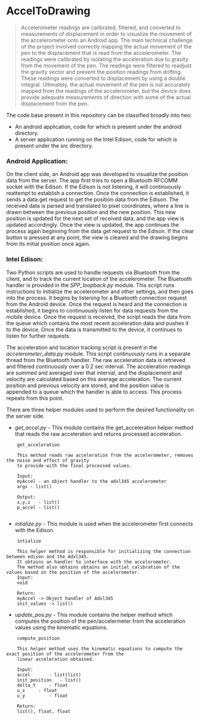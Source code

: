 # AccelToDrawing

> Accelerometer readings are calibrated, filtered, and converted to measurements of displacement in order to visualize the
movement of the accelerometer onto an Android app.  The main technical challenge of the project involved correctly mapping the
actual movement of the pen to the displacement that is read from the accelerometer.  The readings were calibrated by isolating
the acceleration due to gravity from the movement of the pen.  The readings were filtered to readjust the gravity vector and
prevent the position readings from drifting.  These readings were converted to displacement by using a double integral. 
Ultimately, the actual movement of the pen is not accurately mapped from the readings of the accelerometer, but the device
does provide adequate measurements of direction with some of the actual displacement from the pen.

The code base present in this repository can be classified broadly into two:
- An android application, code for which is present under the android directory.
- A server application running on the Intel Edison, code for which is present under the src directory.

### Android Application:

On the client side, an Android app was developed to visualize the position data from the server. The app first tries to open a
Bluetooth RFCOMM socket with the Edison. If the Edison is not listening, it will continuously reattempt to establish a
connection. Once the connection is established, it sends a data get request to get the position data from the Edison. The
received data is parsed and translated to pixel coordinates, where a line is drawn between the previous position and the new
position. This new position is updated for the next set of received data, and the app view is updated accordingly. Once the
view is updated, the app continues the process again beginning from the data get request to the Edison. If the clear button is
pressed at any point, the view is cleared and the drawing begins from its initial position once again.

### Intel Edison:

Two Python scripts are used to handle requests via Bluetooth from the client, and to track the current location of the
accelerometer. The Bluetooth handler is provided in the *SPP_loopback.py* module. This script runs instructions to initialize
the accelerometer and other settings, and then goes into the process. It begins by listening for a Bluetooth connection
request from the Android device. Once the request is heard and the connection is established, it begins to continuously listen
for data requests from the mobile device. Once the request is received, the script reads the data from the queue which
contains the most recent acceleration data and pushes it to the device. Once the data is transmitted to the device, it
continues to listen for further requests.

The acceleration and location tracking script is present in the *accelerometer_data.py* module. This script continuously runs
in a separate thread from the Bluetooth handler. The raw acceleration data is retrieved and filtered continuously over a 0.2
sec interval. The acceleration readings are summed and averaged over that interval, and the displacement and velocity are
calculated based on this average acceleration. The current position and previous velocity are stored, and the position value
is appended to a queue which the handler is able to access. This process repeats from this point.

There are three helper modules used to perform the desired functionality on the server side. 

- *get_accel.py* - This module contains the get_acceleration helper method that reads the raw acceleration and returns
 processed acceleration.
```    
    get_acceleration
    
    This method reads raw acceleration from the accelerometer, removes the noise and effect of gravity
    to provide with the final processed values.
    
    Input:
    myAccel - an object handler to the adxl345 accelerometer
    args - list()
    
    Output:
    x,y,z   - list()
    p_accel - list()


```
- *intialize.py* - This module is used when the accelerometer first connects with the Edison.
```    
    intialize
    
    This helper method is responsible for initializing the connection between edison and the Adxl345.
    It obtains an handler to interface with the accelerometer. 
    The method also obtains obtains an initial calibration of the values based on the position of the accelerometer. 
    Input:
    void

    Return:
    myAccel -> Object handler of Adxl345
    init_values -> list()

```

- *update_pos.py* - This module contains the helper method which computes the position of the pen/accelermeter from the
 acceleration values using the kinematic equations.
```    
	compute_position
	
	This helper method uses the kinematic equations to compute the exact position of the accelerometer from the 
	linear acceleration obtained. 
	
	Input:
	accel 		- list(list)
	init_position 	- list()
	delta_t		- float
	u_x		- float
	u_y 		- float
	
	Return:
	list(), float, float

```
